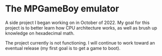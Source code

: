 # The MPGameBoy emulator

A side project I began working on in October of 2022. My goal for this project
is to better learn how CPU architecture works, as well as brush up knowledge
on hexadecimal math.

The project currently is not functioning. I will continue to work toward an
eventual release (my first goal is to get a game to boot).